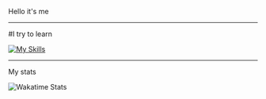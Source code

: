 Hello it's me

---
#I try to learn

[![My Skills](https://skillicons.dev/icons?i=java&theme=light)](https://skillicons.dev)

---
My stats

![Wakatime Stats](https://github-readme-stats.vercel.app/api/wakatime?username=@Alex_mhr&theme=tokyonight&layout=compact&langs_count=10&hide_title=true)
